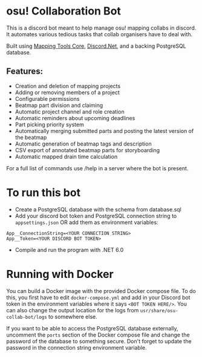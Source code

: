 # osu! Collaboration Bot
This is a discord bot meant to help manage osu! mapping collabs in discord.
It automates various tedious tasks that collab organisers have to deal with.

Built using [Mapping Tools Core](https://github.com/OliBomby/Mapping_Tools_Core), [Discord.Net](https://github.com/discord-net/Discord.Nethttps://github.com/discord-net/Discord.Net), and a backing PostgreSQL database.

## Features:
- Creation and deletion of mapping projects
- Adding or removing members of a project
- Configurable permissions
- Beatmap part division and claiming
- Automatic project channel and role creation
- Automatic reminders about upcoming deadlines
- Part picking priority system
- Automatically merging submitted parts and posting the latest version of the beatmap
- Automatic generation of beatmap tags and description
- CSV export of annotated beatmap parts for storyboarding
- Automatic mapped drain time calculation

For a full list of commands use /help in a server where the bot is present.

# To run this bot
- Create a PostgreSQL database with the schema from database.sql
- Add your discord bot token and PostgreSQL connection string to `appsettings.json` OR add them as environment variables:
```
App__ConnectionString=<YOUR CONNECTION STRING>
App__Token=<YOUR DISCORD BOT TOKEN>
```
- Compile and run the program with .NET 6.0

# Running with Docker
You can build a Docker image with the provided Docker compose file.
To do this, you first have to edit `docker-compose.yml` and add in your Discord bot token in the environment variables where it says `<BOT TOKEN HERE/>`.
You can also change the output location for the logs from `usr/share/osu-collab-bot/logs` to somewhere else.

If you want to be able to access the PostgreSQL database externally, uncomment the `ports` section of the Docker compose file and change the password of the database to something secure. Don't forget to update the password in the connection string environment variable.
